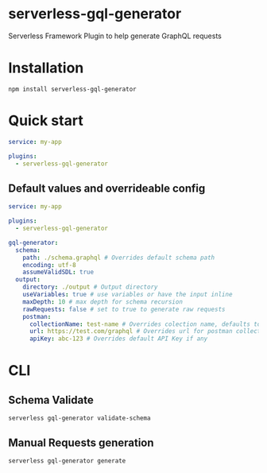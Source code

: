 # serverless-gql-generator

Serverless Framework Plugin to help generate GraphQL requests

# Installation

```
npm install serverless-gql-generator
```

# Quick start

```yaml
service: my-app

plugins:
  - serverless-gql-generator
```

## Default values and overrideable config

```yaml
service: my-app

plugins:
  - serverless-gql-generator

gql-generator:
  schema:
    path: ./schema.graphql # Overrides default schema path 
    encoding: utf-8
    assumeValidSDL: true
  output:
    directory: ./output # Output directory
    useVariables: true # use variables or have the input inline
    maxDepth: 10 # max depth for schema recursion
    rawRequests: false # set to true to generate raw requests
    postman:
      collectionName: test-name # Overrides colection name, defaults to `${service}-${stage}`
      url: https://test.com/graphql # Overrides url for postman collection
      apiKey: abc-123 # Overrides default API Key if any
```

# CLI

## Schema Validate
```
serverless gql-generator validate-schema
```

## Manual Requests generation
```
serverless gql-generator generate
```